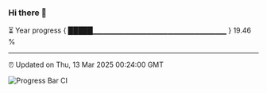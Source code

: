 ### Hi there 👋

⏳ Year progress { █████▁▁▁▁▁▁▁▁▁▁▁▁▁▁▁▁▁▁▁▁▁▁▁▁▁ } 19.46 %

---

⏰ Updated on Thu, 13 Mar 2025 00:24:00 GMT

![Progress Bar CI](https://github.com/liununu/liununu/workflows/Progress%20Bar%20CI/badge.svg)
